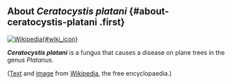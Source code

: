 About *Ceratocystis platani* {#about-ceratocystis-platani .first}
----------------------------

[![Wikipedia](/img/wikipedia_logo_v2_en.png){#wiki_icon}](http://en.wikipedia.org/wiki/Ceratocystis_platani)

***Ceratocystis platani*** is a fungus that causes a disease on plane
trees in the genus *Platanus*.

([Text](http://en.wikipedia.org/wiki/Ceratocystis_platani) and
[image](https://commons.wikimedia.org/wiki/File:Chancre_du_platane.jpg)
from [Wikipedia](http://en.wikipedia.org/), the free encyclopaedia.)
